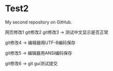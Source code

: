 # Test2
My second repository on GitHub.

网页修改1
git修改2
git修改3 -> 测试中文显示是否正常

git修改4 -> 编辑器用UTF-8编码保存

git修改5 -> 编辑器用ANSI编码保存

git修改6 -> git gui测试提交
